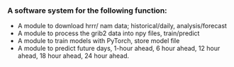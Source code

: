 ### A software system for the following function:

* A module to download hrrr/ nam data; historical/daily, analysis/forecast
* A module to process the grib2 data into npy files, train/predict
* A module to train models with PyTorch, store model file
* A module to predict future days, 1-hour ahead, 6 hour ahead, 12 hour ahead, 18 hour ahead, 24 hour ahead.
